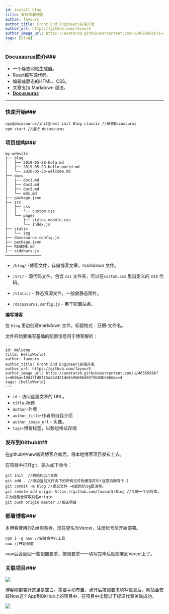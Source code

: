 ```yaml
---
id: install_blog
title: 安装部署博客
author: favours
author_title: Front End Engineer|前端开发
author_url: https://github.com/favour5
author_image_url: https://avatars0.githubusercontent.com/u/46559586?s=460&u=f0d17fd8f15a3e2421de8a95686d93f9b04bd4b6&v=4
tags: [blog]
---
```


### Docusaurus简介###

- 一个静态网站生成器。
- React编写源代码。
- 编辑成静态的HTML、CSS。
- 文章支持 Markdown 语法。
- [**Docusaurus**](https://v2.docusaurus.io/)

<!--truncate-->

***

### 快速开始###

``` 
npx@docusaurus/init@next init Blog classic //安装Docusaurus
npm start //运行 docusaurus
```

### 项目结构###

```
my-website
├── blog
│   ├── 2019-05-28-hola.md
│   ├── 2019-05-29-hello-world.md
│   └── 2020-05-30-welcome.md
├── docs
│   ├── doc1.md
│   ├── doc2.md
│   ├── doc3.md
│   └── mdx.md
├── package.json
├── src
│   ├── css
│   │   └── custom.css
│   └── pages
│       ├── styles.module.css
│       └── index.js
├── static
│   └── img
├── docusaurus.config.js
├── package.json
├── README.md
├── sidebars.js
————————————————
```

- `/blog/` -博客文件，存储博客文章，markdown 文件。

- `/src/` - 源代码文件，包含 `css` 文件夹，可以在`custom.css` 里自定义的 css 代码。

- `/static/` - 静态资源文件，一般放静态图片。

- `/docusaurus.config.js` - 用于配置站点。

**编写博客**

在 `blog` 里边创建markdown 文件。标题格式：日期-文件名。

文件开始要编写基础的配置信息用于博客解析：

```
---
id: Welcome
title: HelloWorld!
author: favours
author_title: Front End Engineer|前端开发
author_url: https://github.com/favour5
author_image_url: https://avatars0.githubusercontent.com/u/46559586?s=460&u=f0d17fd8f15a3e2421de8a95686d93f9b04bd4b6&v=4
tags: [HelloWorld]
---
```

- `id` - 访问这篇文章的 URL。
- `title`-标题
- `author`-作者
- `author_title`-作者的自我介绍
- `author_image_url` - 头像。
- `tags`-博客标签，以数组格式存储

### 发布到Github###

在github中new新建博客仓库后，将本地博客项目发布上去。

在项目中打开git，输入如下命令：

```
git init  //初始化git仓库
git add . //添加当前文件夹下的所有文件到缓存区中(注意后面有个.)
git commit -m blog //提交文件 –m后的blog是注释。
git remote add origin https://github.com/favour5/Blog //关联一个远程库，并为远程仓库取别名origin
git push origin master //推送项目
```

### 部署博客###

本博客使用的Zeit服务器，现在更名为Vercel，注册账号后开始部署。

```
npm i -g now //安装命令行工具
now //开始配置
```

now后会返回一些配置要求，按照要求一一填写完毕后就部署到Vercel上了。

### 关联项目###

![](img/vercel.png)

博客刚部署好这里是空白，需要手动布置，点开后按照要求填写信息后，网站会安装Now这个App到GitHub上的项目中，在项目中出现以下标识代表关联成功。

![](img/github.png)